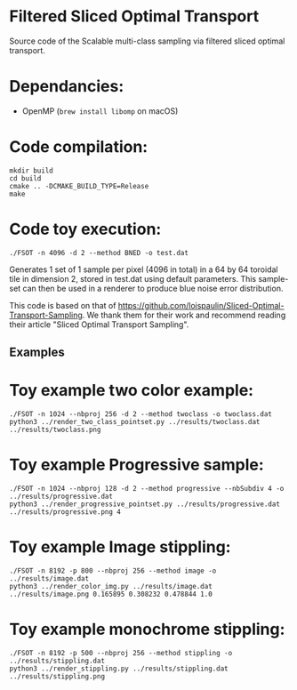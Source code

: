 # Filtered Sliced Optimal Transport

Source code of the Scalable multi-class sampling via filtered sliced optimal transport.

Dependancies:
=============
 + OpenMP (`brew install libomp` on macOS)

Code compilation:
=================

    mkdir build
    cd build
    cmake .. -DCMAKE_BUILD_TYPE=Release
    make


Code toy execution:
===================

    ./FSOT -n 4096 -d 2 --method BNED -o test.dat

Generates 1 set of 1 sample per pixel (4096 in total) in a 64 by 64 toroidal tile in dimension 2, stored in test.dat using default parameters.
This sample-set can then be used in a renderer to produce blue noise error distribution.

This code is based on that of https://github.com/loispaulin/Sliced-Optimal-Transport-Sampling. We thank them for their work and recommend reading their article "Sliced Optimal Transport Sampling".

## Examples
Toy example two color example:
===================

    ./FSOT -n 1024 --nbproj 256 -d 2 --method twoclass -o twoclass.dat
    python3 ../render_two_class_pointset.py ../results/twoclass.dat ../results/twoclass.png


Toy example Progressive sample:
===================

    ./FSOT -n 1024 --nbproj 128 -d 2 --method progressive --nbSubdiv 4 -o ../results/progressive.dat
    python3 ../render_progressive_pointset.py ../results/progressive.dat ../results/progressive.png 4


Toy example Image stippling:
===================

    ./FSOT -n 8192 -p 800 --nbproj 256 --method image -o ../results/image.dat
    python3 ../render_color_img.py ../results/image.dat ../results/image.png 0.165895 0.308232 0.478844 1.0

Toy example monochrome stippling:
===================

    ./FSOT -n 8192 -p 500 --nbproj 256 --method stippling -o ../results/stippling.dat
    python3 ../render_stippling.py ../results/stippling.dat ../results/stippling.png


